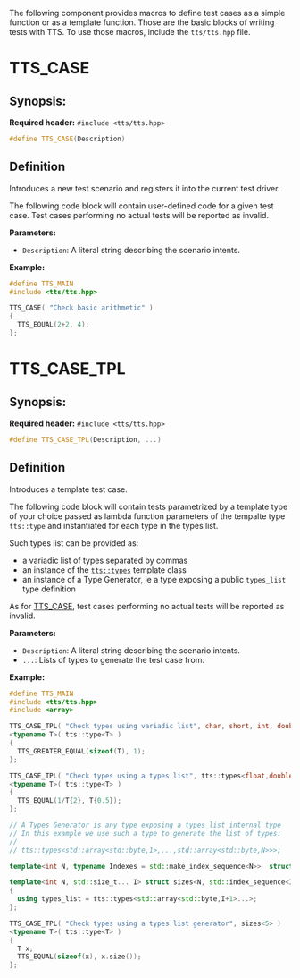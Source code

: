The following component provides macros to define test cases as a simple function or as a template
function. Those are the basic blocks of writing tests with TTS. To use those macros, include the `tts/tts.hpp` file.

# TTS_CASE

## Synopsis:
**Required header:** `#include <tts/tts.hpp>`
~~~~~~~~~~~~~~~~~~~~~~~~~~~~~~~~~~~~~~~~ c++
#define TTS_CASE(Description)
~~~~~~~~~~~~~~~~~~~~~~~~~~~~~~~~~~~~~~~~

## Definition
Introduces a new test scenario and registers it into the current test driver.

The following code block will contain user-defined code for a given test case. Test cases performing no actual tests will be reported as invalid.

**Parameters:**
  - `Description`: A literal string describing the scenario intents.

**Example:**

~~~~~~~~~~~~~~~~~~~~~~~~~~~~~~~~~~~~~~~~ c++
#define TTS_MAIN
#include <tts/tts.hpp>

TTS_CASE( "Check basic arithmetic" )
{
  TTS_EQUAL(2+2, 4);
};
~~~~~~~~~~~~~~~~~~~~~~~~~~~~~~~~~~~~~~~~

# TTS_CASE_TPL

## Synopsis:
**Required header:** `#include <tts/tts.hpp>`
~~~~~~~~~~~~~~~~~~~~~~~~~~~~~~~~~~~~~~~~ c++
#define TTS_CASE_TPL(Description, ...)
~~~~~~~~~~~~~~~~~~~~~~~~~~~~~~~~~~~~~~~~

## Definition
Introduces a template test case.

The following code block will contain tests parametrized by a template type of your choice passed as lambda function parameters of the tempalte type `tts::type` and instantiated for each type in the types list.

Such types list can be provided as:
  + a variadic list of types separated by commas
  + an instance of the [`tts::types`]() template class
  + an instance of a Type Generator, ie a type exposing a public `types_list` type definition

As for [TTS_CASE](#tts_case), test cases performing no actual tests will be reported as invalid.

**Parameters:**
  + `Description`: A literal string describing the scenario intents.
  + `...`: Lists of types to generate the test case from.

**Example:**

~~~~~~~~~~~~~~~~~~~~~~~~~~~~~~~~~~~~~~~~ c++
#define TTS_MAIN
#include <tts/tts.hpp>
#include <array>

TTS_CASE_TPL( "Check types using variadic list", char, short, int, double, void* )
<typename T>( tts::type<T> )
{
  TTS_GREATER_EQUAL(sizeof(T), 1);
};

TTS_CASE_TPL( "Check types using a types list", tts::types<float,double> )
<typename T>( tts::type<T> )
{
  TTS_EQUAL(1/T{2}, T{0.5});
};

// A Types Generator is any type exposing a types_list internal type
// In this example we use such a type to generate the list of types:
//
// tts::types<std::array<std::byte,1>,...,std::array<std::byte,N>>>;

template<int N, typename Indexes = std::make_index_sequence<N>>  struct sizes;

template<int N, std::size_t... I> struct sizes<N, std::index_sequence<I...>>
{
  using types_list = tts::types<std::array<std::byte,I+1>...>;
};

TTS_CASE_TPL( "Check types using a types list generator", sizes<5> )
<typename T>( tts::type<T> )
{
  T x;
  TTS_EQUAL(sizeof(x), x.size());
};
~~~~~~~~~~~~~~~~~~~~~~~~~~~~~~~~~~~~~~~~
